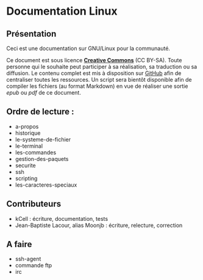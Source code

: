
# Documentation Linux

## Présentation

Ceci est une documentation sur GNU/Linux pour la communauté.

Ce document est sous licence [**Creative Commons**][] (CC BY-SA). Toute personne qui le souhaite peut participer à sa réalisation, sa traduction ou sa diffusion. Le contenu complet est mis à disposition sur [GitHub][] afin de centraliser toutes les ressources. Un script sera bientôt disponible afin de compiler les fichiers (au format Markdown) en vue de réaliser une sortie *epub* ou *pdf* de ce document.

## Ordre de lecture :

- a-propos
- historique
- le-systeme-de-fichier
- le-terminal
- les-commandes
- gestion-des-paquets
- securite
- ssh
- scripting
- les-caracteres-speciaux

## Contributeurs

- kCell									: écriture, documentation, tests
- Jean-Baptiste Lacour, alias Moonjb	: écriture, relecture, correction

## A faire

- ssh-agent
- commande ftp
- irc

[**Creative Commons**]: http://creativecommons.org/licenses/by-sa/4.0/ "CC BY-SA"
[GitHub]: https://github.com "GitHub - Site officiel"

